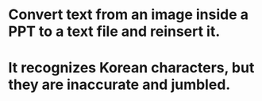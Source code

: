 # Convert text from an image inside a PPT to a text file and reinsert it. 
# It recognizes Korean characters, but they are inaccurate and jumbled. 
